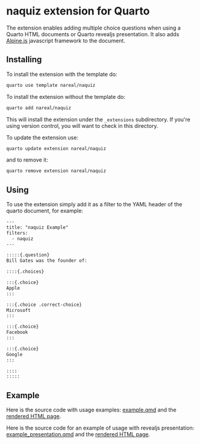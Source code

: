# naquiz extension for Quarto

The extension enables adding multiple choice questions when using a Quarto HTML documents or Quarto revealjs presentation. It also adds [Alpine.js](https://alpinejs.dev/) javascript framework to the document.

## Installing

To install the extension with the template do:

```bash
quarto use template nareal/naquiz
```


To install the extension without the template do:

```bash
quarto add nareal/naquiz
```

This will install the extension under the `_extensions` subdirectory.
If you're using version control, you will want to check in this directory.


To update the extension use:

```bash
quarto update extension nareal/naquiz
```

and to remove it:

```bash
quarto remove extension nareal/naquiz
```

## Using

To use the extension simply add it as a filter to the YAML header of the quarto document, for example:

```default
---
title: "naquiz Example"
filters:
  - naquiz
---

:::::{.question}
Bill Gates was the founder of:

::::{.choices}

:::{.choice}
Apple
:::  

:::{.choice .correct-choice}
Microsoft
:::

:::{.choice}
Facebook  
:::

:::{.choice}
Google   
:::

::::
:::::
```

## Example

Here is the source code with usage examples: [example.qmd](example.qmd) and the [rendered HTML page](https://nareal.github.io/naquiz/example.html).


Here is the source code for an example of usage with revealjs presentation: [example_presentation.qmd](example_presentation.qmd) and the [rendered HTML page](https://nareal.github.io/naquiz/example_presentation.html). 
